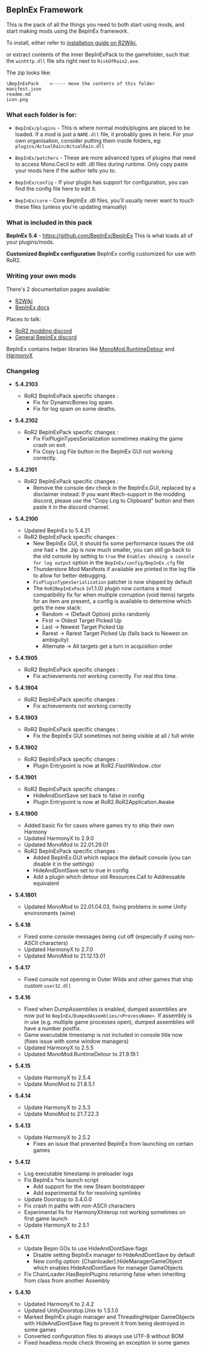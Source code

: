 ## BepInEx Framework

This is the pack of all the things you need to both start using mods, and start making mods using the BepInEx framework.

To install, either refer to [installation guide on R2Wiki](https://github.com/risk-of-thunder/R2Wiki/wiki/BepInEx),

or extract contents of the inner BepInExPack to the gamefolder, such that the `winhttp.dll` file sits right next to `RiskOfRain2.exe`.

The zip looks like:

```
\BepInExPack    <----- move the contents of this folder
manifest.json
readme.md
icon.png
```

### What each folder is for:

-   `BepInEx/plugins` - This is where normal mods/plugins are placed to be loaded. If a mod is just a `NAME.dll` file, it probably goes in here. For your own organisation, consider putting them inside folders, eg: `plugins/ActualRain/ActualRain.dll`

-   `BepInEx/patchers` - These are more advanced types of plugins that need to access Mono.Cecil to edit .dll files during runtime. Only copy paste your mods here if the author tells you to.

-   `BepInEx/config` - If your plugin has support for configuration, you can find the config file here to edit it.

-   `BepInEx/core` - Core BepInEx .dll files, you'll usually never want to touch these files (unless you're updating manually)

### What is included in this pack

**BepInEx 5.4** - https://github.com/BepInEx/BepInEx
This is what loads all of your plugins/mods.

**Customized BepInEx configuration**
BepInEx config customized for use with RoR2.

### Writing your own mods

There's 2 documentation pages available:

-   [R2Wiki](https://risk-of-thunder.github.io/R2Wiki/)
-   [BepInEx docs](https://docs.bepinex.dev/)

Places to talk:

-   [RoR2 modding discord](https://discord.gg/5MbXZvd)
-   [General BepInEx discord](https://discord.gg/MpFEDAg)

BepInEx contains helper libraries like [MonoMod.RuntimeDetour](https://github.com/MonoMod/MonoMod/blob/master/README-RuntimeDetour.md) and [HarmonyX](https://github.com/BepInEx/HarmonyX/wiki)

### Changelog

-   **5.4.2103**

    -   RoR2 BepInExPack specific changes :
        -   Fix for DynamicBones log spam.
        -   Fix for log spam on some deaths.

-   **5.4.2102**

    -   RoR2 BepInExPack specific changes :
        -   Fix FixPluginTypesSerialization sometimes making the game crash on exit.
        -   Fix Copy Log File button in the BepInEx GUI not working correctly.

-   **5.4.2101**

    -   RoR2 BepInExPack specific changes :
        -   Remove the console dev check in the BepInEx.GUI, replaced by a disclaimer instead: If you want #tech-support in the modding discord, please use the "Copy Log to Clipboard" button and then paste it in the discord channel.

-   **5.4.2100**

    -   Updated BepInEx to 5.4.21
    -   RoR2 BepInExPack specific changes :
        -   New BepInEx GUI, it should fix some performance issues the old one had + the .zip is now much smaller, you can still go back to the old console by setting to `true` the `Enables showing a console for log output` option in the `BepInEx/config/BepInEx.cfg` file
        -   Thunderstore Mod Manifests if available are printed in the log file to allow for better debugging.
        -   `FixPluginTypesSerialization` patcher is now shipped by default
        -   The `RoR2BepInExPack` (v1.1.0) plugin now contains a mod compatibility fix for when multiple corruption (void items) targets for an item are present, a config is available to determine which gets the new stack:
            -   Random -> (Default Option) picks randomly
            -   First -> Oldest Target Picked Up
            -   Last -> Newest Target Picked Up
            -   Rarest -> Rarest Target Picked Up (falls back to Newest on ambiguity)
            -   Alternate -> All targets get a turn in acquisition order

-   **5.4.1905**

    -   RoR2 BepInExPack specific changes :
        -   Fix achievements not working correctly. For real this time.

-   **5.4.1904**

    -   RoR2 BepInExPack specific changes :
        -   Fix achievements not working correctly

-   **5.4.1903**

    -   RoR2 BepInExPack specific changes :
        -   Fix the BepInEx GUI sometimes not being visible at all / full white

-   **5.4.1902**

    -   RoR2 BepInExPack specific changes :
        -   Plugin Entrypoint is now at RoR2.FlashWindow..ctor

-   **5.4.1901**

    -   RoR2 BepInExPack specific changes :
        -   HideAndDontSave set back to false in config
        -   Plugin Entrypoint is now at RoR2.RoR2Application.Awake

-   **5.4.1900**

    -   Added basic fix for cases where games try to ship their own Harmony
    -   Updated HarmonyX to 2.9.0
    -   Updated MonoMod to 22.01.29.01
    -   RoR2 BepInExPack specific changes :
        -   Added BepInEx.GUI which replace the default console (you can disable it in the settings)
        -   HideAndDontSave set to true in config
        -   Add a plugin which detour old Resources.Call to Addressable equivalent

-   **5.4.1801**

    -   Updated MonoMod to 22.01.04.03, fixing problems in some Unity environments (wine)

-   **5.4.18**

    -   Fixed some console messages being cut off (especially if using non-ASCII characters)
    -   Updated HarmonyX to 2.7.0
    -   Updated MonoMod to 21.12.13.01

-   **5.4.17**

    -   Fixed console not opening in Outer Wilds and other games that ship custom `user32.dll`

-   **5.4.16**

    -   Fixed when DumpAssemblies is enabled, dumped assemblies are now put to `BepInEx/DumpedAssemblies/<ProcessName>`. If assembly is in use (e.g. multiple game processes open), dumped assemblies will have a number postfix.
    -   Game executable timestamp is not included in console title now (fixes issue with some window managers)
    -   Updated HarmonyX to 2.5.5
    -   Updated MonoMod.RuntimeDetour to 21.9.19.1

-   **5.4.15**

    -   Update HarmonyX to 2.5.4
    -   Update MonoMod to 21.8.5.1

-   **5.4.14**

    -   Update HarmonyX to 2.5.3
    -   Update MonoMod to 21.7.22.3

-   **5.4.13**

    -   Update HarmonyX to 2.5.2
        -   Fixes an issue that prevented BepInEx from launching on certain games

-   **5.4.12**

    -   Log executable timestamp in preloader logs
    -   Fix BepInEx \*nix launch script
        -   Add support for the new Steam bootstrapper
        -   Add experimental fix for resolving symlinks
    -   Update Doorstop to 3.4.0.0
    -   Fix crash in paths with non-ASCII characters
    -   Experimental fix for HarmonyXInterop not working sometimes on first game launch
    -   Update HarmonyX to 2.5.1

-   **5.4.11**

    -   Update Bepin GOs to use HideAndDontSave flags
        -   Disable setting BepInEx manager to HideAndDontSave by default
        -   New config option: [Chainloader].HideManagerGameObject which enables HideAndDontSave for manager GameObjects
    -   Fix ChainLoader.HasBepinPlugins returning false when inheriting from class from another Assembly

-   **5.4.10**
    -   Updated HarmonyX to 2.4.2
    -   Updated UnityDoorstop.Unix to 1.5.1.0
    -   Marked BepInEx plugin manager and ThreadingHelper GameObjects with HideAndDontSave flag to prevent it from being destroyed in some games
    -   Converted configuration files to always use UTF-8 without BOM
    -   Fixed headless mode check throwing an exception in some games
